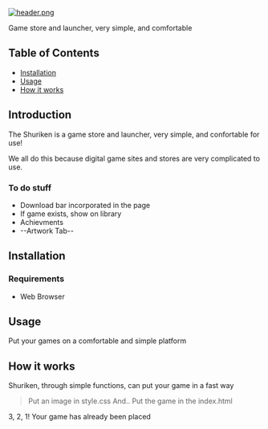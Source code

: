 [![header.png](https://i.postimg.cc/sXmTDD6S/header.png)](https://postimg.cc/7GC3KDyY)

Game store and launcher, very simple, and comfortable

## Table of Contents

  - [Installation](#installation)
  - [Usage](#usage)
  - [How it works](#how-it-works)

## Introduction

The Shuriken is a game store and launcher, very simple, and confortable for use!

We all do this because digital game sites and stores are very complicated to use.

### To do stuff

- Download bar incorporated in the page
- If game exists, show on library
- Achievments
- --Artwork Tab--

## Installation

### Requirements

- Web Browser

## Usage

Put your games on a comfortable and simple platform

## How it works

Shuriken, through simple functions, can put your game in a fast way

> Put an image in style.css
And..
> Put the game in the index.html

3, 2, 1! Your game has already been placed
